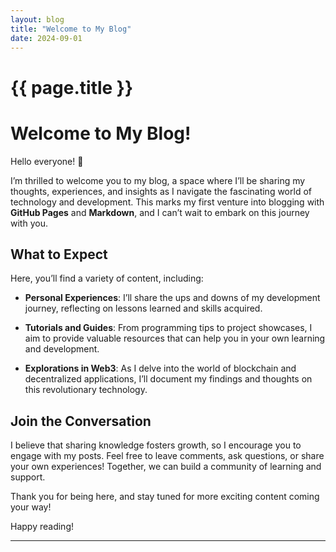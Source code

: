 ```yaml
---
layout: blog
title: "Welcome to My Blog"
date: 2024-09-01
---
```


# {{ page.title }}
# Welcome to My Blog!

Hello everyone! 👋

I’m thrilled to welcome you to my blog, a space where I’ll be sharing my thoughts, experiences, and insights as I navigate the fascinating world of technology and development. This marks my first venture into blogging with **GitHub Pages** and **Markdown**, and I can’t wait to embark on this journey with you.

## What to Expect

Here, you’ll find a variety of content, including:

- **Personal Experiences**: I’ll share the ups and downs of my development journey, reflecting on lessons learned and skills acquired.
  
- **Tutorials and Guides**: From programming tips to project showcases, I aim to provide valuable resources that can help you in your own learning and development.

- **Explorations in Web3**: As I delve into the world of blockchain and decentralized applications, I’ll document my findings and thoughts on this revolutionary technology.

## Join the Conversation

I believe that sharing knowledge fosters growth, so I encourage you to engage with my posts. Feel free to leave comments, ask questions, or share your own experiences! Together, we can build a community of learning and support.

Thank you for being here, and stay tuned for more exciting content coming your way!

Happy reading!

---
